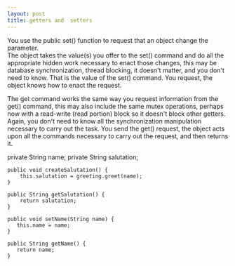 ```yaml
---
layout: post
title: getters and  setters
---
```


You use the public set() function to request that an object change the parameter.<br /> The object takes the value(s) you offer to the set() command and do all the appropriate hidden work necessary to enact those changes, this may be database synchronization, thread blocking, it doesn't matter, and you don't need to know. That is the value of the set() command. You request, the object knows how to enact the request.<br /> 

The get command works the same way you request information from the get() command, this may also include the same mutex operations, perhaps now with a read-write (read portion) block so it doesn't block other getters. Again, you don't need to know all the synchronization manipulation necessary to carry out the task. You send the get() request, the object acts upon all the commands necessary to carry out the request, and then returns it.<br />


private String name; 
 private String salutation; 
   

    public void createSalutation() {
        this.salutation = greeting.greet(name);
    }

    public String getSalutation() {
        return salutation;
    }

    public void setName(String name) {
       this.name = name;
    }

    public String getName() {
       return name;
    }
    

